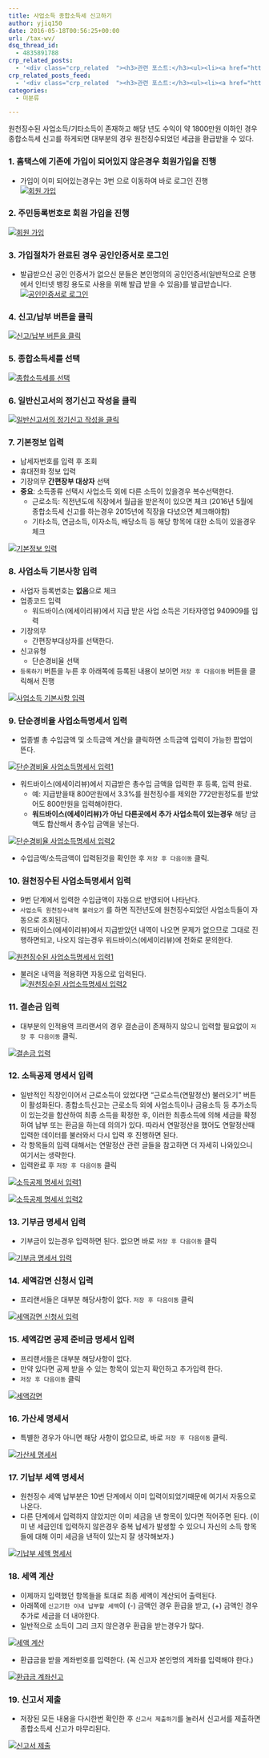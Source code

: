 ```yaml
---
title: 사업소득 종합소득세 신고하기
author: yjiq150
date: 2016-05-18T00:56:25+00:00
url: /tax-wv/
dsq_thread_id:
  - 4835891788
crp_related_posts:
  - '<div class="crp_related  "><h3>관련 포스트:</h3><ul><li><a href="https://www.letmecompile.com/shotcut-size-and-position-filter/"     class="post-748"><span class="crp_title">Shotcut - Size and Position filter</span></a></li><li><a href="https://www.letmecompile.com/redis-cluster-sentinel-overview/"     class="post-770"><span class="crp_title">레디스 클러스터, 센티넬 구성 및 동작 방식</span></a></li></ul><div class="crp_clear"></div></div>'
crp_related_posts_feed:
  - '<div class="crp_related  "><h3>관련 포스트:</h3><ul><li><a href="https://www.letmecompile.com/shotcut-size-and-position-filter/"     class="post-748"><span class="crp_title">Shotcut - Size and Position filter</span></a></li><li><a href="https://www.letmecompile.com/redis-cluster-sentinel-overview/"     class="post-770"><span class="crp_title">레디스 클러스터, 센티넬 구성 및 동작 방식</span></a></li></ul><div class="crp_clear"></div></div>'
categories:
  - 미분류

---
```

원천징수된 사업소득/기타소득이 존재하고 해당 년도 수익이 약 1800만원 이하인 경우 종합소득세 신고를 하게되면 대부분의 경우 원천징수되었던 세금을 환급받을 수 있다.

### 1. 홈택스에 기존에 가입이 되어있지 않은경우 회원가입을 진행

  * 가입이 이미 되어있는경우는 3번 으로 이동하여 바로 로그인 진행  
    [<img class="alignnone size-full" alt="회원 가입" src="/uploads/2016/05/hometax000.png" />][1]

### 2. 주민등록번호로 회원 가입을 진행

[<img class="alignnone size-full" alt="회원 가입" src="/uploads/2016/05/hometax001.png" />][2]

### 3. 가입절차가 완료된 경우 공인인증서로 로그인

  * 발급받으신 공인 인증서가 없으신 분들은 본인명의의 공인인증서(일반적으로 은행에서 인터넷 뱅킹 용도로 사용을 위해 발급 받을 수 있음)를 발급받습니다.  
    [<img class="alignnone size-full" alt="공인인증서로 로그인" src="/uploads/2016/05/hometax002.png" />][3]

### 4. 신고/납부 버튼을 클릭

[<img class="alignnone size-full" alt="신고/납부 버튼을 클릭" src="/uploads/2016/05/hometax003.png" />][4]

### 5. 종합소득세를 선택

[<img class="alignnone size-full" alt="종합소득세를 선택" src="/uploads/2016/05/hometax004.png" />][5]

### 6. 일반신고서의 정기신고 작성을 클릭

[<img class="alignnone size-full" alt="일반신고서의 정기신고 작성을 클릭" src="/uploads/2016/05/hometax005.png" />][6]

### 7. 기본정보 입력

  * 납세자번호를 입력 후 조회
  * 휴대전화 정보 입력
  * 기장의무 **간편장부 대상자** 선택
  * **중요**: 소득종류 선택시 사업소득 외에 다른 소득이 있을경우 복수선택한다. 
      * 근로소득: 직전년도에 직장에서 월급을 받은적이 있으면 체크 (2016년 5월에 종합소득세 신고를 하는경우 2015년에 직장을 다녔으면 체크해야함) 
      * 기타소득, 연금소득, 이자소득, 배당소득 등 해당 항목에 대한 소득이 있을경우 체크

[<img class="alignnone size-full" alt="기본정보 입력" src="/uploads/2016/05/hometax006.png" />][7]

### 8. 사업소득 기본사항 입력

  * 사업자 등록번호는 **없음**으로 체크
  * 업종코드 입력 
      * 워드바이스(에세이리뷰)에서 지급 받은 사업 소득은 기타자영업 940909를 입력
  * 기장의무 
      * 간편장부대상자를 선택한다.
  * 신고유형 
      * 단순경비율 선택
  * `등록하기` 버튼을 누른 후 아래쪽에 등록된 내용이 보이면 `저장 후 다음이동` 버튼을 클릭해서 진행</p> 

[<img class="alignnone size-full" alt="사업소득 기본사항 입력" src="/uploads/2016/05/hometax007.png" />][8]

### 9. 단순경비율 사업소득명세서 입력

  * 업종별 총 수입금액 및 소득금액 계산을 클릭하면 소득금액 입력이 가능한 팝업이 뜬다.

[<img class="alignnone size-full" alt="단순경비율 사업소득명세서 입력1" src="/uploads/2016/05/hometax008-2.png" />][9]

  * 워드바이스(에세이리뷰)에서 지급받은 총수입 금액을 입력한 후 등록, 입력 완료. 
      * 예: 지급받을때 800만원에서 3.3%를 원천징수를 제외한 772만원정도를 받았어도 800만원을 입력해야한다.
      * **워드바이스(에세이리뷰)가 아닌 다른곳에서 추가 사업소득이 있는경우** 해당 금액도 합산해서 총수입 금액을 넣는다.

[<img class="alignnone size-full" alt="단순경비율 사업소득명세서 입력2" src="/uploads/2016/05/hometax008-1.png" />][10]

  * 수입금액/소득금액이 입력된것을 확인한 후 `저장 후 다음이동` 클릭.

### 10. 원천징수된 사업소득명세서 입력

  * 9번 단계에서 입력한 수입금액이 자동으로 반영되어 나타난다.
  * `사업소득 원천징수내역 불러오기` 를 하면 직전년도에 원천징수되었던 사업소득들이 자동으로 조회된다.
  * 워드바이스(에세이리뷰)에서 지급받았던 내역이 나오면 문제가 없으므로 그대로 진행하면되고, 나오지 않는경우 워드바이스(에세이리뷰)에 전화로 문의한다.

[<img class="alignnone size-full" alt="원천징수된 사업소득명세서 입력1" src="/uploads/2016/05/hometax010-1.png" />][11]

  * 불러온 내역을 적용하면 자동으로 입력된다.  
    [<img class="alignnone size-full" alt="원천징수된 사업소득명세서 입력2" src="/uploads/2016/05/hometax011.png" />][12]

### 11. 결손금 입력

  * 대부분의 인적용역 프리랜서의 경우 결손금이 존재하지 않으니 입력할 필요없이 `저장 후 다음이동` 클릭.

[<img class="alignnone size-full" alt="결손금 입력" src="/uploads/2016/05/hometax012.png" />][13]

### 12. 소득공제 명세서 입력

  * 일반적인 직장인이어서 근로소득이 있었다면 &#8220;근로소득(연말정산) 불러오기&#8221; 버튼이 활성화된다. 종합소득신고는 근로소득 외에 사업소득이나 금융소득 등 추가소득이 있는것을 합산하여 최종 소득을 확정한 후, 이러한 최종소득에 의해 세금을 확정하여 납부 또는 환금을 하는데 의의가 있다. 따라서 연말정산을 했어도 연말정산때 입력한 데이터를 불러와서 다시 입력 후 진행하면 된다.
  * 각 항목들의 입력 대해서는 연말정산 관련 글들을 참고하면 더 자세히 나와있으니 여기서는 생략한다.
  * 입력완료 후 `저장 후 다음이동` 클릭

[<img class="alignnone size-full" alt="소득공제 명세서 입력1" src="/uploads/2016/05/hometax013.png" />][14]

[<img class="alignnone size-full" alt="소득공제 명세서 입력2" src="/uploads/2016/05/hometax014.png" />][15]

### 13. 기부금 명세서 입력

  * 기부금이 있는경우 입력하면 된다. 없으면 바로 `저장 후 다음이동` 클릭

[<img class="alignnone size-full" alt="기부금 명세서 입력" src="/uploads/2016/05/hometax015.png" />][16]

### 14. 세액감면 신청서 입력

  * 프리랜서들은 대부분 해당사항이 없다. `저장 후 다음이동` 클릭

[<img class="alignnone size-full" alt="세액감면 신청서 입력" src="/uploads/2016/05/hometax016.png" />][17]

### 15. 세액감면 공제 준비금 명세서 입력

  * 프리랜서들은 대부분 해당사항이 없다. 
  * 만약 있다면 공제 받을 수 있는 항목이 있는지 확인하고 추가입력 한다.
  * `저장 후 다음이동` 클릭

[<img class="alignnone size-full" alt="세액감면" src="/uploads/2016/05/hometax017.png" />][18]

### 16. 가산세 명세서

  * 특별한 경우가 아니면 해당 사항이 없으므로, 바로 `저장 후 다음이동` 클릭.

[<img class="alignnone size-full" alt="가산세 명세서" src="/uploads/2016/05/hometax018.png" />][19]

### 17. 기납부 세액 명세서

  * 원천징수 세액 납부분은 10번 단계에서 이미 입력이되었기때문에 여기서 자동으로 나온다.
  * 다른 단계에서 입력하지 않았지만 이미 세금을 낸 항목이 있다면 적어주면 된다. (이미 낸 세금인데 입력하지 않은경우 중복 납세가 발생할 수 있으니 자신의 소득 항목들에 대해 이미 세금을 낸적이 있는지 잘 생각해보자.)

[<img class="alignnone size-full" alt="기납부 세액 명세서" src="/uploads/2016/05/hometax019.png" />][20]

### 18. 세액 계산

  * 이제까지 입력했던 항목들을 토대로 최종 세액이 계산되어 출력된다.
  * 아래쪽에 `신고기한 이내 납부할 세액`이 (-) 금액인 경우 환급을 받고, (+) 금액인 경우 추가로 세금을 더 내야한다.
  * 일반적으로 소득이 그리 크지 않은경우 환급을 받는경우가 많다.

[<img class="alignnone size-full" alt="세액 계산" src="/uploads/2016/05/hometax020.png" />][21]

  * 환급금을 받을 계좌번호를 입력한다. (꼭 신고자 본인명의 계좌를 입력해야 한다.)

[<img class="alignnone size-full" alt="환급금 계좌신고" src="/uploads/2016/05/hometax021.png" />][22]

### 19. 신고서 제출

  * 저장된 모든 내용을 다시한번 확인한 후 `신고서 제출하기`를 눌러서 신고서를 제출하면 종합소득세 신고가 마무리된다.

[<img class="alignnone size-full" alt="신고서 제출" src="/uploads/2016/05/hometax022.png" />][23]

 [1]: /uploads/2016/05/hometax000.png
 [2]: /uploads/2016/05/hometax001.png
 [3]: /uploads/2016/05/hometax002.png
 [4]: /uploads/2016/05/hometax003.png
 [5]: /uploads/2016/05/hometax004.png
 [6]: /uploads/2016/05/hometax005.png
 [7]: /uploads/2016/05/hometax006.png
 [8]: /uploads/2016/05/hometax007.png
 [9]: /uploads/2016/05/hometax008-2.png
 [10]: /uploads/2016/05/hometax008-1.png
 [11]: /uploads/2016/05/hometax010-1.png
 [12]: /uploads/2016/05/hometax011.png
 [13]: /uploads/2016/05/hometax012.png
 [14]: /uploads/2016/05/hometax013.png
 [15]: /uploads/2016/05/hometax014.png
 [16]: /uploads/2016/05/hometax015.png
 [17]: /uploads/2016/05/hometax016.png
 [18]: /uploads/2016/05/hometax017.png
 [19]: /uploads/2016/05/hometax018.png
 [20]: /uploads/2016/05/hometax019.png
 [21]: /uploads/2016/05/hometax020.png
 [22]: /uploads/2016/05/hometax021.png
 [23]: /uploads/2016/05/hometax022.png